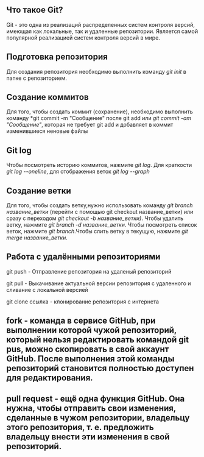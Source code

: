## Что такое Git?

Git - это одна из реализаций распределенных систем контроля версий, имеющая как локальные, так и удаленные репозитории. Является самой   популярной реализацией систем контроля версий в мире. 

## Подготовка репозитория

Для создания репозитория необходимо выполнить команду *git init* в папке с репозиторием.

## Создание коммитов

Для того, чтобы создать коммит (сохранение), необходимо выполнить команду *git commit -m "Сообщение" после git add или *git commit -am "Сообщение"*, которая не требует git add и добавляет в коммит изменившиеся неновые файлы

## Git log

Чтобы посмотреть историю коммитов, нажмите *git log*. Для краткости *git log --oneline*, для отображения веток *git log --graph*

## Создание ветки

Для того, чтобы создать ветку,нужно использовать команду *git branch название_ветки* (перейти с помощью git checkout название_ветки) или сразу с переходом *git checkout -b название_ветки)*. Чтобы удалить ветку, нажмите *git branch -d название_ветки*. Чтобы посмотреть список веток, нажмите *git branch*.Чтобы слить ветку в текущую, нажмите *git merge название_ветки*. 

## Работа с удалёнными репозиториями
git push - Отправление репозитория на удаленый репозиторий

git pull - Выкачивание актуальной версии репозитория с удаленного и сливание с локальной версией

git clone ссылка - клонирование репозитория с интернета

## fork - команда в сервисе GitHub, при выполнении которой чужой репозиторий, который нельзя редактировать командой git pus, можно скопировать в свой аккаунт GitHub. После выполнения этой команды репозиторий становится полностью доступен для редактирования.

## pull request - ещё одна функция GitHub. Она нужна, чтобы отправить свои изменения, сделанные в чужом репозитории, владельцу этого репозитория, т. е. предложить владельцу внести эти изменения в свой репозиторий.
